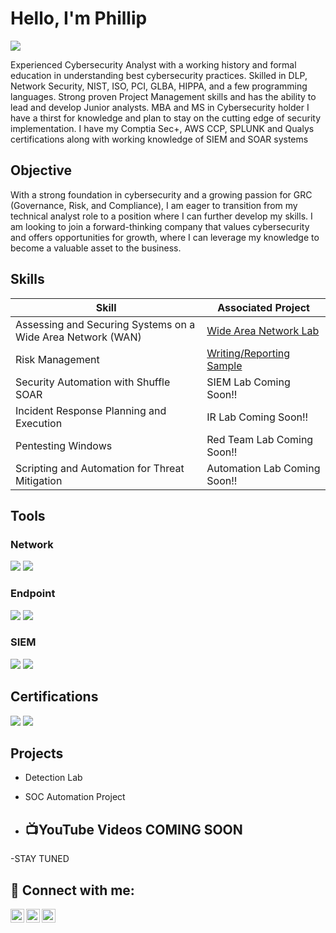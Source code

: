 # Hello, I'm Phillip
<a href="https://www.linkedin.com/in/phillipcporter/"><img src="https://img.shields.io/badge/-LinkedIn-0072b1?&style=for-the-badge&logo=linkedin&logoColor=white" /></a>

Experienced Cybersecurity Analyst with a working history and formal education in understanding best cybersecurity practices. Skilled in DLP, Network Security, NIST, ISO, PCI, GLBA, HIPPA, and a few programming languages. Strong proven Project Management skills and has the ability to lead and develop Junior analysts. MBA and MS in Cybersecurity holder I have a thirst for knowledge and plan to stay on the cutting edge of security implementation. I have my Comptia Sec+, AWS CCP, SPLUNK and Qualys certifications along with working knowledge of SIEM and SOAR systems


## Objective
With a strong foundation in cybersecurity and a growing passion for GRC (Governance, Risk, and Compliance), I am eager to transition from my technical analyst role to a position where I can further develop my skills. I am looking to join a forward-thinking company that values cybersecurity and offers opportunities for growth, where I can leverage my knowledge to become a valuable asset to the business.

## Skills

| Skill                                         | Associated Project         |
|-----------------------------------------------|----------------------------|
| Assessing and Securing Systems on a Wide Area Network (WAN) | <a href="https://github.com/CyberPorter1911/Wide-Area-Network-Lab/blob/CyberPorter1911/README.md">Wide Area Network Lab</a>|
| Risk Management | <a href="https://github.com/CyberPorter1911/Risk-Management/blob/CyberPorter1911/README.md">Writing/Reporting Sample</a>|
| Security Automation with Shuffle SOAR         |  <a> SIEM Lab Coming Soon!!</a>|
| Incident Response Planning and Execution      |  <a> IR Lab Coming Soon!!</a>|
| Pentesting Windows                  |  <a> Red Team Lab Coming Soon!!</a>|
| Scripting and Automation for Threat Mitigation | <a>Automation Lab Coming Soon!!</a>|

## Tools

### Network
<div>
    <img src="https://img.shields.io/badge/-Wireshark-1679A7?&style=for-the-badge&logo=Wireshark&logoColor=white" />
   <img src="https://img.shields.io/badge/-Nessus-00A1E0?&style=for-the-badge&logo=Tenable&logoColor=white" />

</div>

### Endpoint
<div>
<img src="https://img.shields.io/badge/-CrowdStrike-FF0000?&style=for-the-badge&logo=CrowdStrike&logoColor=white" />
<img src="https://img.shields.io/badge/-Symantec-FFCC00?&style=for-the-badge&logo=Symantec&logoColor=black" />

</div>

### SIEM
<div>
    <img src="https://img.shields.io/badge/-Microsoft_Sentinel-0078D4?&style=for-the-badge&logo=Microsoft&logoColor=white" />
    <img src="https://img.shields.io/badge/-Splunk-000000?&style=for-the-badge&logo=Splunk&logoColor=white" />
</div>

## Certifications
<div>
<img src="https://img.shields.io/badge/-Security%2B-FF0000?&style=for-the-badge&logo=CompTIA&logoColor=white" />
<img src="https://img.shields.io/badge/-AWS%20CCP-232F3E?&style=for-the-badge&logo=Amazon%20AWS&logoColor=white" />
</div>

## Projects
- Detection Lab
- SOC Automation Project

- <h2>📺YouTube Videos COMING SOON</h2>

-STAY TUNED

<h2> 🤳 Connect with me:</h2>

[<img align="left" alt="JoshMadakor | Twitter" width="22px" src="https://cdn.jsdelivr.net/npm/simple-icons@v3/icons/twitter.svg" />][twitter]
[<img align="left" alt="JoshMadakor | LinkedIn" width="22px" src="https://cdn.jsdelivr.net/npm/simple-icons@v3/icons/linkedin.svg" />][linkedin]
[<img align="left" alt="JoshMadakor | Instagram" width="22px" src="https://cdn.jsdelivr.net/npm/simple-icons@v3/icons/instagram.svg" />][instagram]

[twitter]: https://x.com/
[instagram]: https://www.instagram.com/
[linkedin]: https://www.linkedin.com/in/phillipcporter/
